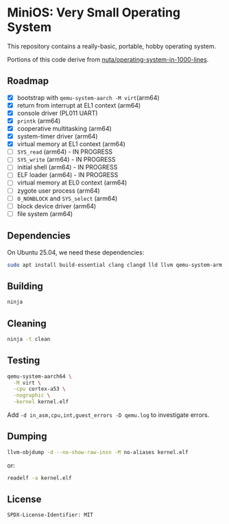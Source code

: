 # MiniOS: Very Small Operating System

This repository contains a really-basic, portable, hobby operating system.

Portions of this code derive from [nuta/operating-system-in-1000-lines](
https://github.com/nuta/operating-system-in-1000-lines).

## Roadmap

- [x] bootstrap with `qemu-system-aarch -M virt`(arm64)
- [x] return from interrupt at EL1 context (arm64)
- [x] console driver (PL011 UART)
- [x] `printk` (arm64)
- [x] cooperative multitasking (arm64)
- [x] system-timer driver (arm64)
- [x] virtual memory at EL1 context (arm64)
- [ ] `SYS_read` (arm64) - IN PROGRESS
- [ ] `SYS_write` (arm64) - IN PROGRESS
- [ ] initial shell (arm64) - IN PROGRESS
- [ ] ELF loader (arm64) - IN PROGRESS
- [ ] virtual memory at EL0 context (arm64)
- [ ] zygote user process (arm64)
- [ ] `O_NONBLOCK` and `SYS_select` (arm64)
- [ ] block device driver (arm64)
- [ ] file system (arm64)

## Dependencies

On Ubuntu 25.04, we need these dependencies:

```bash
sudo apt install build-essential clang clangd lld llvm qemu-system-arm
```

## Building

```bash
ninja
```

## Cleaning

```bash
ninja -t clean
```

## Testing

```bash
qemu-system-aarch64 \
  -M virt \
  -cpu cortex-a53 \
  -nographic \
  -kernel kernel.elf
```

Add `-d in_asm,cpu,int,guest_errors -D qemu.log` to investigate errors.

## Dumping

```bash
llvm-objdump -d --no-show-raw-insn -M no-aliases kernel.elf
```

or:

```bash
readelf -a kernel.elf
```

## License

```
SPDX-License-Identifier: MIT
```
